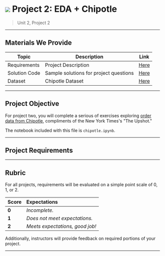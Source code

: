 # ![](https://ga-dash.s3.amazonaws.com/production/assets/logo-9f88ae6c9c3871690e33280fcf557f33.png) Project 2: EDA + Chipotle

> Unit 2, Project 2

---

## Materials We Provide

| Topic | Description | Link |
| --- | --- | --- |
| Requirements | Project Description | [Here](./chipotle.ipynb) |
| Solution Code | Sample solutions for project questions | [Here](./Solution-Code/chipotle_solutions.ipynb) |
| Dataset | Chipotle Dataset | [Here](./Data/chipotle.tsv) |

---

## Project Objective

For project two, you will complete a serious of exercises exploring [order data from Chipotle](https://github.com/TheUpshot/chipotle), compliments of the New York Times's "The Upshot."

The notebook included with this file is `chipotle.ipynb`.

---

## Project Requirements

---

## Rubric

For all projects, requirements will be evaluated on a simple point scale of 0, 1, or 2. 

Score | Expectations
:--- | :---
**0** | _Incomplete._
**1** | _Does not meet expectations._
**2** | _Meets expectations, good job!_

Additionally, instructors will provide feedback on required portions of your project.

---
